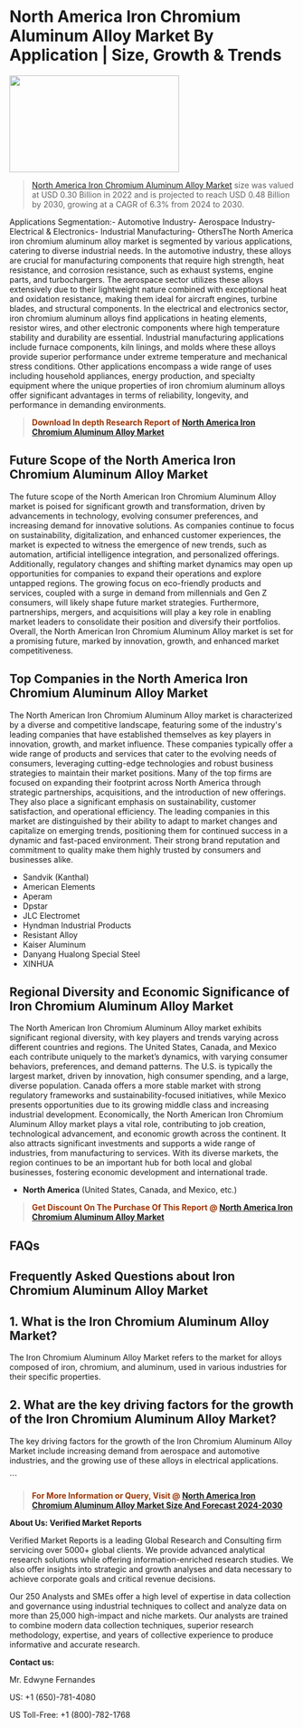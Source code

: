 <p><h1>North America Iron Chromium Aluminum Alloy Market By Application | Size, Growth & Trends</h1><p><img class="aligncenter size-medium wp-image-105565" src="https://ffe5etoiles.com/wp-content/uploads/2025/01/MST7-300x171.png" alt="" width="300" height="171" /></p><blockquote><p><a href="https://www.verifiedmarketreports.com/download-sample/?rid=596680&utm_source=Github-NA&utm_medium=377" target="_blank">North America Iron Chromium Aluminum Alloy Market</a> size was valued at USD 0.30 Billion in 2022 and is projected to reach USD 0.48 Billion by 2030, growing at a CAGR of 6.3% from 2024 to 2030.</p></blockquote>Applications Segmentation:- Automotive Industry- Aerospace Industry- Electrical & Electronics- Industrial Manufacturing- OthersThe North America iron chromium aluminum alloy market is segmented by various applications, catering to diverse industrial needs. In the automotive industry, these alloys are crucial for manufacturing components that require high strength, heat resistance, and corrosion resistance, such as exhaust systems, engine parts, and turbochargers. The aerospace sector utilizes these alloys extensively due to their lightweight nature combined with exceptional heat and oxidation resistance, making them ideal for aircraft engines, turbine blades, and structural components. In the electrical and electronics sector, iron chromium aluminum alloys find applications in heating elements, resistor wires, and other electronic components where high temperature stability and durability are essential. Industrial manufacturing applications include furnace components, kiln linings, and molds where these alloys provide superior performance under extreme temperature and mechanical stress conditions. Other applications encompass a wide range of uses including household appliances, energy production, and specialty equipment where the unique properties of iron chromium aluminum alloys offer significant advantages in terms of reliability, longevity, and performance in demanding environments.</p><blockquote><p><span style="color: #993300;"><strong>Download In depth Research Report of <a href="https://www.verifiedmarketreports.com/download-sample/?rid=596680&utm_source=Github-NA&utm_medium=377">North America Iron Chromium Aluminum Alloy Market</a></strong></span></p></blockquote><h2>Future Scope of the North America Iron Chromium Aluminum Alloy Market</h2><p>The future scope of the North American Iron Chromium Aluminum Alloy market is poised for significant growth and transformation, driven by advancements in technology, evolving consumer preferences, and increasing demand for innovative solutions. As companies continue to focus on sustainability, digitalization, and enhanced customer experiences, the market is expected to witness the emergence of new trends, such as automation, artificial intelligence integration, and personalized offerings. Additionally, regulatory changes and shifting market dynamics may open up opportunities for companies to expand their operations and explore untapped regions. The growing focus on eco-friendly products and services, coupled with a surge in demand from millennials and Gen Z consumers, will likely shape future market strategies. Furthermore, partnerships, mergers, and acquisitions will play a key role in enabling market leaders to consolidate their position and diversify their portfolios. Overall, the North American Iron Chromium Aluminum Alloy market is set for a promising future, marked by innovation, growth, and enhanced market competitiveness.</p><h2>Top Companies in the North America Iron Chromium Aluminum Alloy Market</h2><p>The North American Iron Chromium Aluminum Alloy market is characterized by a diverse and competitive landscape, featuring some of the industry's leading companies that have established themselves as key players in innovation, growth, and market influence. These companies typically offer a wide range of products and services that cater to the evolving needs of consumers, leveraging cutting-edge technologies and robust business strategies to maintain their market positions. Many of the top firms are focused on expanding their footprint across North America through strategic partnerships, acquisitions, and the introduction of new offerings. They also place a significant emphasis on sustainability, customer satisfaction, and operational efficiency. The leading companies in this market are distinguished by their ability to adapt to market changes and capitalize on emerging trends, positioning them for continued success in a dynamic and fast-paced environment. Their strong brand reputation and commitment to quality make them highly trusted by consumers and businesses alike.</p><p><ul><li>Sandvik (Kanthal) </li><li> American Elements </li><li> Aperam </li><li> Dpstar </li><li> JLC Electromet </li><li> Hyndman Industrial Products </li><li> Resistant Alloy </li><li> Kaiser Aluminum </li><li> Danyang Hualong Special Steel </li><li> XINHUA</li></ul></p><h2>Regional Diversity and Economic Significance of Iron Chromium Aluminum Alloy Market</h2><p>The North American Iron Chromium Aluminum Alloy market exhibits significant regional diversity, with key players and trends varying across different countries and regions. The United States, Canada, and Mexico each contribute uniquely to the market’s dynamics, with varying consumer behaviors, preferences, and demand patterns. The U.S. is typically the largest market, driven by innovation, high consumer spending, and a large, diverse population. Canada offers a more stable market with strong regulatory frameworks and sustainability-focused initiatives, while Mexico presents opportunities due to its growing middle class and increasing industrial development. Economically, the North American Iron Chromium Aluminum Alloy market plays a vital role, contributing to job creation, technological advancement, and economic growth across the continent. It also attracts significant investments and supports a wide range of industries, from manufacturing to services. With its diverse markets, the region continues to be an important hub for both local and global businesses, fostering economic development and international trade.</p><ul> <li><strong>North America</strong> (United States, Canada, and Mexico, etc.)</li></ul><blockquote><p><span style="color: #993300;"><strong>Get Discount On The Purchase Of This Report @ <a href="https://www.verifiedmarketreports.com/ask-for-discount/?rid=596680&utm_source=Github-NA&utm_medium=377">North America Iron Chromium Aluminum Alloy Market</a></strong></span></p></blockquote><h2>FAQs</h2><p><h2>Frequently Asked Questions about Iron Chromium Aluminum Alloy Market</h1><h2>1. What is the Iron Chromium Aluminum Alloy Market?</div><div></h2><p>The Iron Chromium Aluminum Alloy Market refers to the market for alloys composed of iron, chromium, and aluminum, used in various industries for their specific properties.</p><h2>2. What are the key driving factors for the growth of the Iron Chromium Aluminum Alloy Market?</div><div></h2><p>The key driving factors for the growth of the Iron Chromium Aluminum Alloy Market include increasing demand from aerospace and automotive industries, and the growing use of these alloys in electrical applications.</p><!-- Add more FAQs and answers here --></body></html>```</p><blockquote><p><span style="color: #993300;"><strong>For More Information or Query, Visit @ <a href="https://www.verifiedmarketreports.com/product/iron-chromium-aluminum-alloy-market/">North America Iron Chromium Aluminum Alloy Market Size And Forecast 2024-2030</a></strong></span></p></blockquote><p><strong>About Us: Verified Market Reports</strong></p><p>Verified Market Reports is a leading Global Research and Consulting firm servicing over 5000+ global clients. We provide advanced analytical research solutions while offering information-enriched research studies. We also offer insights into strategic and growth analyses and data necessary to achieve corporate goals and critical revenue decisions.</p><p>Our 250 Analysts and SMEs offer a high level of expertise in data collection and governance using industrial techniques to collect and analyze data on more than 25,000 high-impact and niche markets. Our analysts are trained to combine modern data collection techniques, superior research methodology, expertise, and years of collective experience to produce informative and accurate research.</p><p><strong>Contact us:</strong></p><p>Mr. Edwyne Fernandes</p><p>US: +1 (650)-781-4080</p><p>US Toll-Free: +1 (800)-782-1768</p>
